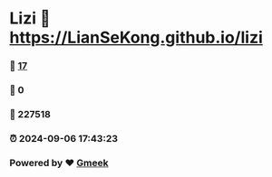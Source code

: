 # Lizi :link: https://LianSeKong.github.io/lizi 
### :page_facing_up: [17](https://LianSeKong.github.io/lizi/tag.html) 
### :speech_balloon: 0 
### :hibiscus: 227518 
### :alarm_clock: 2024-09-06 17:43:23 
### Powered by :heart: [Gmeek](https://github.com/Meekdai/Gmeek)
